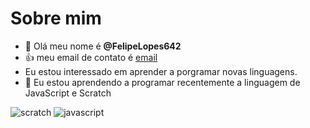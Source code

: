 # Sobre mim
- 👋 Olá meu nome é **@FelipeLopes642**
- :+1: meu email de contato é [email](felipe.pinheiro.lopes@escola.pr.gov.br)
- Eu estou interessado em aprender a porgramar novas linguagens.
- 🌱 Eu estou aprendendo a programar recentemente a linguagem de JavaScript e Scratch 

![scratch](https://img.shields.io/badge/Scratch-4D97FF?style=for-the-badge&logo=Scratch&logoColor=white)
![javascript](https://img.shields.io/badge/JavaScript-323330?style=for-the-badge&logo=javascript&logoColor=F7DF1E)




